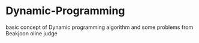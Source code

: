 # Dynamic-Programming
basic concept of Dynamic programming algorithm and some problems from Beakjoon oline judge
